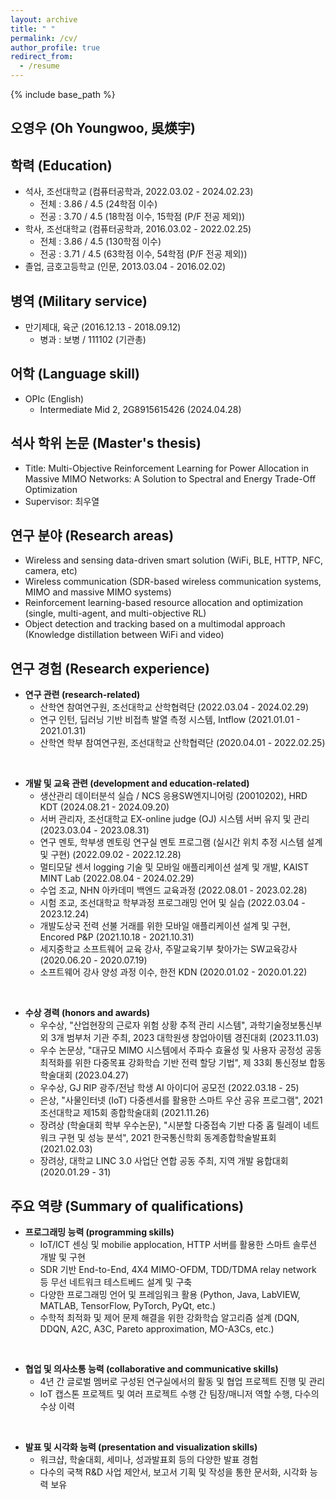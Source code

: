 ```yaml
---
layout: archive
title: " "
permalink: /cv/
author_profile: true
redirect_from:
  - /resume
---
```


{% include base_path %}

오영우 (Oh Youngwoo, 吳煐宇)
---

<!-- 경력 (Work experience)
---
* 인턴, Naver Labs (2024.07.01 - 2024.10.31)
  * 연합 심층 강화학습 기반 자율주행 알고리즘 설계 -->

학력 (Education)
---
* 석사, 조선대학교 (컴퓨터공학과, 2022.03.02 - 2024.02.23)
  * 전체 : 3.86 / 4.5 (24학점 이수)
  * 전공 : 3.70 / 4.5 (18학점 이수, 15학점 (P/F 전공 제외))
* 학사, 조선대학교 (컴퓨터공학과, 2016.03.02 - 2022.02.25)
  * 전체 : 3.86 / 4.5 (130학점 이수)
  * 전공 : 3.71 / 4.5 (63학점 이수, 54학점 (P/F 전공 제외))
* 졸업, 금호고등학교 (인문, 2013.03.04 - 2016.02.02)

병역 (Military service)
---
* 만기제대, 육군 (2016.12.13 - 2018.09.12)
  * 병과 : 보병 / 111102 (기관총)

어학 (Language skill)
---
* OPIc (English)
  * Intermediate Mid 2, 2G8915615426 (2024.04.28)

석사 학위 논문 (Master's thesis)
---
* Title: Multi-Objective Reinforcement Learning for Power Allocation in Massive MIMO Networks: A Solution to Spectral and Energy Trade-Off Optimization
* Supervisor: 최우열

연구 분야 (Research areas)
---
* Wireless and sensing data-driven smart solution (WiFi, BLE, HTTP, NFC, camera, etc)
* Wireless communication (SDR-based wireless communication systems, MIMO and massive MIMO systems)
* Reinforcement learning-based resource allocation and optimization (single, multi-agent, and multi-objective RL)
* Object detection and tracking based on a multimodal approach (Knowledge distillation between WiFi and video)

연구 경험 (Research experience)
---
* **연구 관련 (research-related)**
  * 산학연 참여연구원, 조선대학교 산학협력단 (2022.03.04 - 2024.02.29)
  * 연구 인턴, 딥러닝 기반 비접촉 발열 측정 시스템, Intflow (2021.01.01 - 2021.01.31)
  * 산학연 학부 참여연구원, 조선대학교 산학협력단 (2020.04.01 - 2022.02.25)
<br>

* **개발 및 교육 관련 (development and education-related)**
  * 생산관리 데이터분석 실습 / NCS 응용SW엔지니어링 (20010202), HRD KDT (2024.08.21 - 2024.09.20)
  * 서버 관리자, 조선대학교 EX-online judge (OJ) 시스템 서버 유지 및 관리 (2023.03.04 - 2023.08.31)
  * 연구 멘토, 학부생 멘토링 연구실 멘토 프로그램 (실시간 위치 추정 시스템 설계 및 구현) (2022.09.02 - 2022.12.28)
  * 멀티모달 센서 logging 기술 및 모바일 애플리케이션 설계 및 개발, KAIST MINT Lab (2022.08.04 - 2024.02.29)
  * 수업 조교, NHN 아카데미 백엔드 교육과정 (2022.08.01 - 2023.02.28)
  * 시험 조교, 조선대학교 학부과정 프로그래밍 언어 및 실습 (2022.03.04 - 2023.12.24)
  * 개발도상국 전력 선불 거래를 위한 모바일 애플리케이션 설계 및 구현, Encored P&P (2021.10.18 - 2021.10.31)​
  * 세지중학교 소프트웨어 교육 강사, 주말교육기부 찾아가는 SW교육강사 (2020.06.20 - 2020.07.19)
  * 소프트웨어 강사 양성 과정 이수, 한전 KDN (2020.01.02 - 2020.01.22)
<br>

* **수상 경력 (honors and awards)**
  * 우수상, "산업현장의 근로자 위험 상황 추적 관리 시스템", 과학기술정보통신부 외 3개 범부처 기관 주최, 2023 대학원생 창업아이템 경진대회 (2023.11.03)
  * 우수 논문상, "대규모 MIMO 시스템에서 주파수 효율성 및 사용자 공정성 공동 최적화를 위한 다중목표 강화학습 기반 전력 할당 기법", 제 33회 통신정보 합동학술대회 (2023.04.27)
  * 우수상, GJ RIP 광주/전남 학생 AI 아이디어 공모전 (2022.03.18 - 25)
  * 은상, "사물인터넷 (IoT) 다중센서를 활용한 스마트 우산 공유 프로그램", 2021 조선대학교 제15회 종합학술대회 (2021.11.26)
  * 장려상 (학술대회 학부 우수논문), "시분할 다중접속 기반 다중 홉 릴레이 네트워크 구현 및 성능 분석", 2021 한국통신학회 동계종합학술발표회 (2021.02.03)
  * 장려상, 대학교 LINC 3.0 사업단 연합 공동 주최, 지역 개발 융합대회 (2020.01.29 - 31)

주요 역량 (Summary of qualifications)
---
* **프로그래밍 능력 (programming skills)**
  * IoT/ICT 센싱 및 mobilie applocation, HTTP 서버를 활용한 스마트 솔루션 개발 및 구현
  * SDR 기반 End-to-End, 4X4 MIMO-OFDM, TDD/TDMA relay network 등 무선 네트워크 테스트베드 설계 및 구축
  * 다양한 프로그래밍 언어 및 프레임워크 활용 (Python, Java, LabVIEW, MATLAB, TensorFlow, PyTorch, PyQt, etc.)
  * 수학적 최적화 및 제어 문제 해결을 위한 강화학습 알고리즘 설계 (DQN, DDQN, A2C, A3C, Pareto approximation, MO-A3Cs, etc.)
<br>

* **협업 및 의사소통 능력 (collaborative and communicative skills)**
  * 4년 간 글로벌 멤버로 구성된 연구실에서의 활동 및 협업 프로젝트 진행 및 관리
  * IoT 캡스톤 프로젝트 및 여러 프로젝트 수행 간 팀장/매니저 역할 수행, 다수의 수상 이력
<br>

* **발표 및 시각화 능력 (presentation and visualization skills)**
  * 워크샵, 학술대회, 세미나, 성과발표회 등의 다양한 발표 경험
  * 다수의 국책 R&D 사업 제안서, 보고서 기획 및 작성을 통한 문서화, 시각화 능력 보유

<!-- 소속 학회 (Professional memberships)
---
  * graduate student member, IEEE (2021 ~ present)
  * 학생회원, 한국전자파학회 (2021 ~ present)
  * 학생회원, 한국통신학회 (2020 ~ present)
  * 학생회원, 대한전자공학회 (2020 ~ present)
  * 학생회원, 한국스마트미디어학회 (2020 ~ present) -->

<!-- <embed src="{{ site.baseurl }}/files/mycv.pdf" width="600" height="700" type='application/pdf'> -->

<!-- 자격증 (Certifications)
---
  * 정보처리기사
  * 언플러그드코딩지도사 1급
  * 인성코딩지도사
  * AICE Associate
  * 한국사 2급 -->
